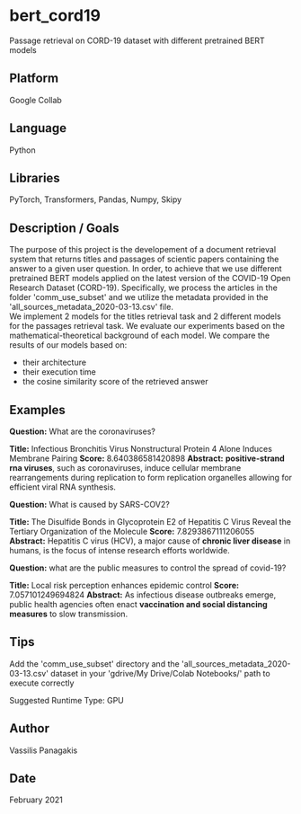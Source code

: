 # bert_cord19
Passage retrieval on CORD-19 dataset with different pretrained BERT models

## Platform
Google Collab

## Language
Python

## Libraries
PyTorch, Transformers, Pandas, Numpy, Skipy

## Description / Goals 
The purpose of this project is the developement of a document retrieval system that returns titles and passages of scientic papers containing the answer to a given user question. In order, to achieve that we use different pretrained BERT models applied on the latest version of the COVID-19 Open Research Dataset (CORD-19). Specifically, we process the articles in the folder 'comm_use_subset' and we utilize the metadata provided in the 'all_sources_metadata_2020-03-13.csv' file. <br>
We implement 2 models for the titles retrieval task and 2 different models for the passages retrieval task. We evaluate our experiments based on the mathematical-theoretical background of each model. We compare the results of our models based on:
* their architecture
* their execution time
* the cosine similarity score of the retrieved answer

## Examples
**Question:** What are the coronaviruses?

**Title:** Infectious Bronchitis Virus Nonstructural Protein 4 Alone Induces Membrane Pairing
**Score:** 8.640386581420898
**Abstract:** **positive-strand rna viruses**, such as coronaviruses, induce cellular membrane rearrangements during replication to form replication organelles allowing for efficient viral RNA synthesis. 

**Question:** What is caused by SARS-COV2?

**Title:** The Disulfide Bonds in Glycoprotein E2 of Hepatitis C Virus Reveal the Tertiary Organization of the Molecule
**Score:** 7.8293867111206055
**Abstract:** Hepatitis C virus (HCV), a major cause of **chronic liver disease** in humans, is the focus of intense research efforts worldwide.

**Question:** what are the public measures to control the spread of covid-19?

**Title:** Local risk perception enhances epidemic control
**Score:** 7.057101249694824
**Abstract:** As infectious disease outbreaks emerge, public health agencies often enact **vaccination and social distancing measures** to slow transmission.


## Tips
Add the 'comm_use_subset' directory and the 'all_sources_metadata_2020-03-13.csv' dataset in your 'gdrive/My Drive/Colab Notebooks/' path to execute correctly

Suggested Runtime Type: GPU

## Author
Vassilis Panagakis

## Date
February 2021
